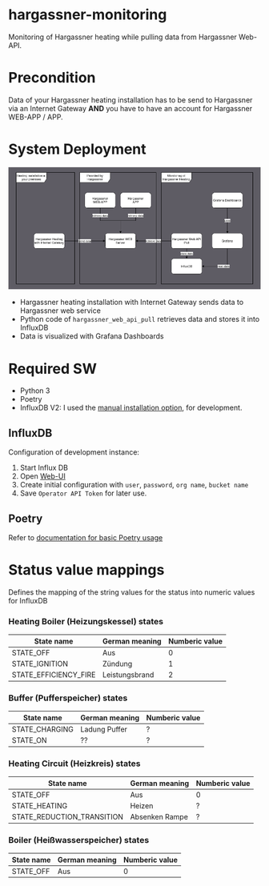 # hargassner-monitoring
Monitoring of Hargassner heating while pulling data from Hargassner Web-API.

# Precondition

Data of your Hargassner heating installation has to be send to Hargassner via an 
Internet Gateway __AND__ you have to have an account for Hargassner WEB-APP / APP.

# System Deployment

![Deployment](./imgs/deployment.drawio.png)

* Hargassner heating installation with Internet Gateway sends data to Hargassner web service
* Python code  of `hargassner_web_api_pull` retrieves data and stores it into InfluxDB
* Data is visualized with Grafana Dashboards




# Required SW

* Python 3
* Poetry
* InfluxDB V2: I used the [manual installation option](https://docs.influxdata.com/influxdb/v2/install/?t=Linux#manually-download-and-install-the-influxd-binary), for development.

## InfluxDB

Configuration of development instance:

1. Start Influx DB
2. Open [Web-UI](http://localhost:8086) 
3. Create initial configuration with `user`, `password`, `org name`, `bucket name`
4. Save `Operator API Token` for later use.



## Poetry

Refer to [documentation for basic Poetry usage](https://python-poetry.org/docs/basic-usage/)


# Status value mappings

Defines the mapping of the string values for the status into numeric values for InfluxDB

### Heating Boiler (Heizungskessel) states

| State name | German meaning | Numberic value |
| --- | --- | --- |
| STATE_OFF | Aus | 0 |
| STATE_IGNITION | Zündung | 1 |
| STATE_EFFICIENCY_FIRE | Leistungsbrand | 2 |

### Buffer (Pufferspeicher) states

| State name | German meaning | Numberic value |
| --- | --- | --- |
| STATE_CHARGING | Ladung Puffer | ? |
| STATE_ON | ?? | ? |

### Heating Circuit (Heizkreis) states

| State name | German meaning | Numberic value |
| --- | --- | --- |
| STATE_OFF | Aus | 0 |
| STATE_HEATING | Heizen | ? |
| STATE_REDUCTION_TRANSITION | Absenken Rampe | ?



### Boiler (Heißwasserspeicher) states

| State name | German meaning | Numberic value |
| --- | --- | --- |
| STATE_OFF | Aus | 0 |


